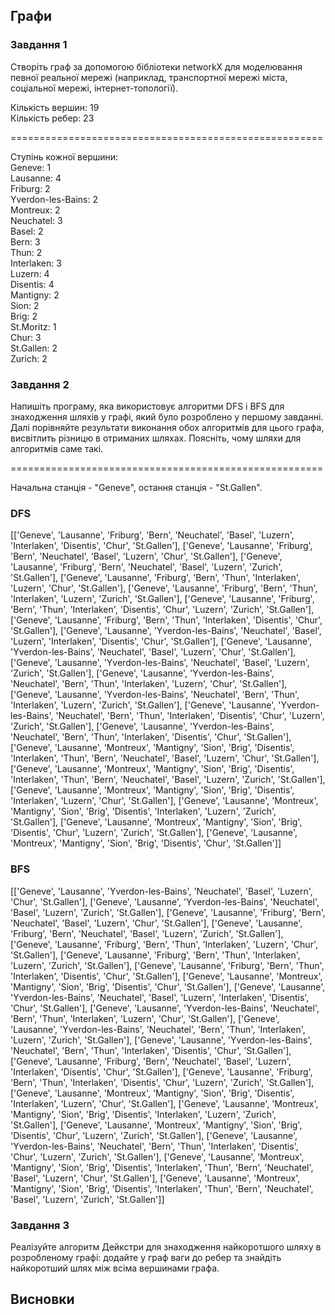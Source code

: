 ## Графи

### Завдання 1

Створіть граф за допомогою бібліотеки networkX для моделювання певної реальної мережі (наприклад, транспортної мережі міста, соціальної мережі, інтернет-топології).

Кількість вершин: 19 <br>
Кількість ребер: 23 <br>

======================================================

Ступінь кожної вершини: <br>
Geneve: 1 <br>
Lausanne: 4 <br>
Friburg: 2 <br>
Yverdon-les-Bains: 2 <br>
Montreux: 2 <br>
Neuchatel: 3 <br>
Basel: 2 <br>
Bern: 3 <br>
Thun: 2 <br>
Interlaken: 3 <br>
Luzern: 4 <br>
Disentis: 4 <br>
Mantigny: 2 <br>
Sion: 2 <br>
Brig: 2 <br>
St.Moritz: 1 <br>
Chur: 3 <br>
St.Gallen: 2 <br>
Zurich: 2 <br>

### Завдання 2

Напишіть програму, яка використовує алгоритми DFS і BFS для знаходження шляхів у графі, який було розроблено у першому завданні.
Далі порівняйте результати виконання обох алгоритмів для цього графа, висвітлить різницю в отриманих шляхах. Поясніть, чому шляхи для алгоритмів саме такі.

======================================================

Начальна станція - "Geneve", остання станція - "St.Gallen". <br>

### DFS <br>
[['Geneve', 'Lausanne', 'Friburg', 'Bern', 'Neuchatel', 'Basel', 'Luzern', 'Interlaken', 'Disentis', 'Chur', 'St.Gallen'], ['Geneve', 'Lausanne', 'Friburg', 'Bern', 'Neuchatel', 'Basel', 'Luzern', 'Chur', 'St.Gallen'], ['Geneve', 'Lausanne', 'Friburg', 'Bern', 'Neuchatel', 'Basel', 'Luzern', 'Zurich', 'St.Gallen'], ['Geneve', 'Lausanne', 'Friburg', 'Bern', 'Thun', 'Interlaken', 'Luzern', 'Chur', 'St.Gallen'], ['Geneve', 'Lausanne', 'Friburg', 'Bern', 'Thun', 'Interlaken', 'Luzern', 'Zurich', 'St.Gallen'], ['Geneve', 'Lausanne', 'Friburg', 'Bern', 'Thun', 'Interlaken', 'Disentis', 'Chur', 'Luzern', 'Zurich', 'St.Gallen'], ['Geneve', 'Lausanne', 'Friburg', 'Bern', 'Thun', 'Interlaken', 'Disentis', 'Chur', 'St.Gallen'], ['Geneve', 'Lausanne', 'Yverdon-les-Bains', 'Neuchatel', 'Basel', 'Luzern', 'Interlaken', 'Disentis', 'Chur', 'St.Gallen'], ['Geneve', 'Lausanne', 'Yverdon-les-Bains', 'Neuchatel', 'Basel', 'Luzern', 'Chur', 'St.Gallen'], ['Geneve', 'Lausanne', 'Yverdon-les-Bains', 'Neuchatel', 'Basel', 'Luzern', 'Zurich', 'St.Gallen'], ['Geneve', 'Lausanne', 'Yverdon-les-Bains', 'Neuchatel', 'Bern', 'Thun', 'Interlaken', 'Luzern', 'Chur', 'St.Gallen'], ['Geneve', 'Lausanne', 'Yverdon-les-Bains', 'Neuchatel', 'Bern', 'Thun', 'Interlaken', 'Luzern', 'Zurich', 'St.Gallen'], ['Geneve', 'Lausanne', 'Yverdon-les-Bains', 'Neuchatel', 'Bern', 'Thun', 'Interlaken', 'Disentis', 'Chur', 'Luzern', 'Zurich', 'St.Gallen'], ['Geneve', 'Lausanne', 'Yverdon-les-Bains', 'Neuchatel', 'Bern', 'Thun', 'Interlaken', 'Disentis', 'Chur', 'St.Gallen'], ['Geneve', 'Lausanne', 'Montreux', 'Mantigny', 'Sion', 'Brig', 'Disentis', 'Interlaken', 'Thun', 'Bern', 'Neuchatel', 'Basel', 'Luzern', 'Chur', 'St.Gallen'], ['Geneve', 'Lausanne', 'Montreux', 'Mantigny', 'Sion', 'Brig', 'Disentis', 'Interlaken', 'Thun', 'Bern', 'Neuchatel', 'Basel', 'Luzern', 'Zurich', 'St.Gallen'], ['Geneve', 'Lausanne', 'Montreux', 'Mantigny', 'Sion', 'Brig', 'Disentis', 'Interlaken', 'Luzern', 'Chur', 'St.Gallen'], ['Geneve', 'Lausanne', 'Montreux', 'Mantigny', 'Sion', 'Brig', 'Disentis', 'Interlaken', 'Luzern', 'Zurich', 'St.Gallen'], ['Geneve', 'Lausanne', 'Montreux', 'Mantigny', 'Sion', 'Brig', 'Disentis', 'Chur', 'Luzern', 'Zurich', 'St.Gallen'], ['Geneve', 'Lausanne', 'Montreux', 'Mantigny', 'Sion', 'Brig', 'Disentis', 'Chur', 'St.Gallen']] <br>
### BFS <br>
[['Geneve', 'Lausanne', 'Yverdon-les-Bains', 'Neuchatel', 'Basel', 'Luzern', 'Chur', 'St.Gallen'], ['Geneve', 'Lausanne', 'Yverdon-les-Bains', 'Neuchatel', 'Basel', 'Luzern', 'Zurich', 'St.Gallen'], ['Geneve', 'Lausanne', 'Friburg', 'Bern', 'Neuchatel', 'Basel', 'Luzern', 'Chur', 'St.Gallen'], ['Geneve', 'Lausanne', 'Friburg', 'Bern', 'Neuchatel', 'Basel', 'Luzern', 'Zurich', 'St.Gallen'], ['Geneve', 'Lausanne', 'Friburg', 'Bern', 'Thun', 'Interlaken', 'Luzern', 'Chur', 'St.Gallen'], ['Geneve', 'Lausanne', 'Friburg', 'Bern', 'Thun', 'Interlaken', 'Luzern', 'Zurich', 'St.Gallen'], ['Geneve', 'Lausanne', 'Friburg', 'Bern', 'Thun', 'Interlaken', 'Disentis', 'Chur', 'St.Gallen'], ['Geneve', 'Lausanne', 'Montreux', 'Mantigny', 'Sion', 'Brig', 'Disentis', 'Chur', 'St.Gallen'], ['Geneve', 'Lausanne', 'Yverdon-les-Bains', 'Neuchatel', 'Basel', 'Luzern', 'Interlaken', 'Disentis', 'Chur', 'St.Gallen'], ['Geneve', 'Lausanne', 'Yverdon-les-Bains', 'Neuchatel', 'Bern', 'Thun', 'Interlaken', 'Luzern', 'Chur', 'St.Gallen'], ['Geneve', 'Lausanne', 'Yverdon-les-Bains', 'Neuchatel', 'Bern', 'Thun', 'Interlaken', 'Luzern', 'Zurich', 'St.Gallen'], ['Geneve', 'Lausanne', 'Yverdon-les-Bains', 'Neuchatel', 'Bern', 'Thun', 'Interlaken', 'Disentis', 'Chur', 'St.Gallen'], ['Geneve', 'Lausanne', 'Friburg', 'Bern', 'Neuchatel', 'Basel', 'Luzern', 'Interlaken', 'Disentis', 'Chur', 'St.Gallen'], ['Geneve', 'Lausanne', 'Friburg', 'Bern', 'Thun', 'Interlaken', 'Disentis', 'Chur', 'Luzern', 'Zurich', 'St.Gallen'], ['Geneve', 'Lausanne', 'Montreux', 'Mantigny', 'Sion', 'Brig', 'Disentis', 'Interlaken', 'Luzern', 'Chur', 'St.Gallen'], ['Geneve', 'Lausanne', 'Montreux', 'Mantigny', 'Sion', 'Brig', 'Disentis', 'Interlaken', 'Luzern', 'Zurich', 'St.Gallen'], ['Geneve', 'Lausanne', 'Montreux', 'Mantigny', 'Sion', 'Brig', 'Disentis', 'Chur', 'Luzern', 'Zurich', 'St.Gallen'], ['Geneve', 'Lausanne', 'Yverdon-les-Bains', 'Neuchatel', 'Bern', 'Thun', 'Interlaken', 'Disentis', 'Chur', 'Luzern', 'Zurich', 'St.Gallen'], ['Geneve', 'Lausanne', 'Montreux', 'Mantigny', 'Sion', 'Brig', 'Disentis', 'Interlaken', 'Thun', 'Bern', 'Neuchatel', 'Basel', 'Luzern', 'Chur', 'St.Gallen'], ['Geneve', 'Lausanne', 'Montreux', 'Mantigny', 'Sion', 'Brig', 'Disentis', 'Interlaken', 'Thun', 'Bern', 'Neuchatel', 'Basel', 'Luzern', 'Zurich', 'St.Gallen']] <br>

### Завдання 3

Реалізуйте алгоритм Дейкстри для знаходження найкоротшого шляху в розробленому графі: додайте у граф ваги до ребер та знайдіть найкоротший шлях між всіма вершинами графа.


## Висновки


